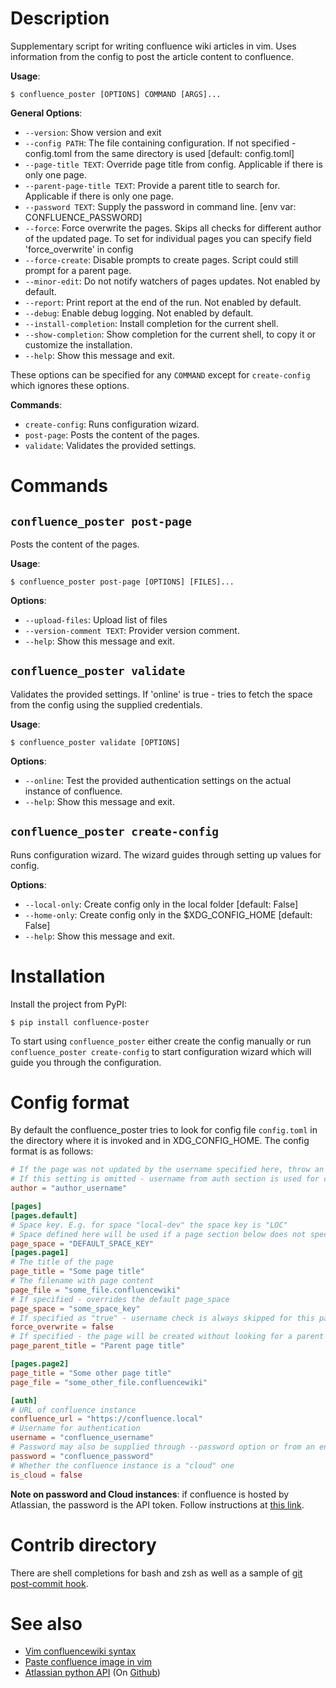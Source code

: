 # Description

Supplementary script for writing confluence wiki articles in
vim. Uses information from the config to post the article content to confluence.

**Usage**:

```console
$ confluence_poster [OPTIONS] COMMAND [ARGS]...
```

**General Options**:

* `--version`: Show version and exit
* `--config PATH`: The file containing configuration. If not specified - config.toml from the same directory is used  [default: config.toml]
* `--page-title TEXT`: Override page title from config. Applicable if there is only one page.
* `--parent-page-title TEXT`: Provide a parent title to search for. Applicable if there is only one page.
* `--password TEXT`: Supply the password in command line.  [env var: CONFLUENCE_PASSWORD]
* `--force`: Force overwrite the pages. Skips all checks for different author of the updated page. To set for individual pages you can specify field 'force_overwrite' in config
* `--force-create`: Disable prompts to create pages. Script could still prompt for a parent page.
* `--minor-edit`: Do not notify watchers of pages updates. Not enabled by default.
* `--report`: Print report at the end of the run. Not enabled by default.
* `--debug`: Enable debug logging. Not enabled by default.
* `--install-completion`: Install completion for the current shell.
* `--show-completion`: Show completion for the current shell, to copy it or customize the installation.
* `--help`: Show this message and exit.

These options can be specified for any `COMMAND` except for  `create-config` which ignores these options.

**Commands**:

* `create-config`: Runs configuration wizard.
* `post-page`: Posts the content of the pages.
* `validate`: Validates the provided settings.

# Commands
## `confluence_poster post-page`

Posts the content of the pages.

**Usage**:

```console
$ confluence_poster post-page [OPTIONS] [FILES]...
```

**Options**:

* `--upload-files`: Upload list of files
* `--version-comment TEXT`: Provider version comment.
* `--help`: Show this message and exit.

## `confluence_poster validate`

Validates the provided settings. If 'online' is true - tries to fetch the space from the config using the
supplied credentials.

**Usage**:

```console
$ confluence_poster validate [OPTIONS]
```

**Options**:

* `--online`: Test the provided authentication settings on the actual instance of confluence.
* `--help`: Show this message and exit.

## `confluence_poster create-config`

Runs configuration wizard. The wizard guides through setting up values for config.

**Options**:

* `--local-only`: Create config only in the local folder  [default: False]
* `--home-only`: Create config only in the $XDG_CONFIG_HOME  [default: False]
* `--help`: Show this message and exit.

# Installation

Install the project from PyPI:

```console
$ pip install confluence-poster
```

To start using `confluence_poster` either create the config manually or run `confluence_poster create-config` to start
configuration wizard which will guide you through the configuration.

# Config format

By default the confluence_poster tries to look for config file `config.toml` in the directory where it is invoked and in
XDG_CONFIG_HOME. The config format is as follows:

```toml
# If the page was not updated by the username specified here, throw an error.
# If this setting is omitted - username from auth section is used for checks.
author = "author_username"

[pages]
[pages.default]
# Space key. E.g. for space "local-dev" the space key is "LOC"
# Space defined here will be used if a page section below does not specify it
page_space = "DEFAULT_SPACE_KEY"
[pages.page1]
# The title of the page
page_title = "Some page title"
# The filename with page content
page_file = "some_file.confluencewiki"
# If specified - overrides the default page_space
page_space = "some_space_key"
# If specified as "true" - username check is always skipped for this page
force_overwrite = false
# If specified - the page will be created without looking for a parent under specified parent
page_parent_title = "Parent page title"

[pages.page2]
page_title = "Some other page title"
page_file = "some_other_file.confluencewiki"

[auth]
# URL of confluence instance
confluence_url = "https://confluence.local"
# Username for authentication
username = "confluence_username"
# Password may also be supplied through --password option or from an environment variable CONFLUENCE_PASSWORD
password = "confluence_password"
# Whether the confluence instance is a "cloud" one
is_cloud = false

```

**Note on password and Cloud instances**: if confluence is hosted by Atlassian, the password is the API token.
Follow instructions at [this link](https://confluence.atlassian.com/cloud/api-tokens-938839638.html).

# Contrib directory

There are shell completions for bash and zsh as well as a sample of
[git post-commit hook](https://git-scm.com/book/en/v2/Customizing-Git-Git-Hooks).

# See also

* [Vim confluencewiki syntax](https://www.vim.org/scripts/script.php?script_id=1994)
* [Paste confluence image in vim](https://github.com/VTimofeenko/confluencewiki-img-paste.vim)
* [Atlassian python API](https://atlassian-python-api.readthedocs.io/en/latest/) (On [Github](https://github.com/atlassian-api/atlassian-python-api))